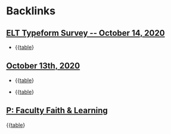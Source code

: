 
# Backlinks
## [ELT Typeform Survey -- October 14, 2020](<ELT Typeform Survey -- October 14, 2020.md>)
- {{[table](<table.md>)}

## [October 13th, 2020](<October 13th, 2020.md>)
- {{[table](<table.md>)}

- {{[table](<table.md>)}

## [P: Faculty Faith & Learning](<P: Faculty Faith & Learning.md>)
{{[table](<table.md>)}

